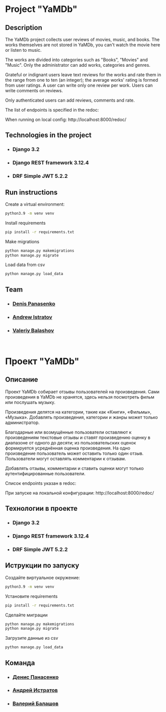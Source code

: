# Project "YaMDb"
## Description
The YaMDb project collects user reviews of movies, music, and books.
The works themselves are not stored in YaMDb, you can't watch the movie here
or listen to music.


The works are divided into categories such as "Books", "Movies" and "Music".
Only the administrator can add works, categories and genres.

Grateful or indignant users leave text reviews for the works and rate them in the range from one to ten (an integer); the average works' rating is formed from user ratings.
A user can write only one review per work.
Users can write comments on reviews.

Only authenticated users can add reviews, comments and rate.

The list of endpoints is specified in the redoc:

When running on local config:
http://localhost:8000/redoc/

## Technologies in the project

- ### Django 3.2
- ### Django REST framework 3.12.4
- ### DRF Simple JWT 5.2.2

## Run instructions

Create a virtual environment:
```bash
python3.9 -m venv venv
```

Install requirements
```bash
pip install -r requirements.txt
```

Make migrations
```bash
python manage.py makemigrations
python manage.py migrate
```
Load data from csv
```bash
python manage.py load_data
```

## Team

- ### [Denis Panasenko](https://github.com/pandenic/)
- ### [Andrew Istratov](https://github.com/AI-Stratov/)
- ### [Valeriy Balashov](https://github.com/elValeron/)

<br>

# Проект "YaMDb"
## Описание
Проект YaMDb собирает отзывы пользователей на произведения. 
Сами произведения в YaMDb не хранятся, здесь нельзя посмотреть фильм 
или послушать музыку.


Произведения делятся на категории, такие как «Книги», «Фильмы», 
«Музыка».
Добавлять произведения, категории и жанры может только администратор.

Благодарные или возмущённые пользователи оставляют к произведениям 
текстовые отзывы и ставят произведению оценку в диапазоне от одного 
до десяти; из пользовательских оценок формируется 
усреднённая оценка произведения. 
На одно произведение пользователь может оставить только один отзыв.
Пользователи могут оставлять комментарии к отзывам.

Добавлять отзывы, комментарии и ставить оценки могут только аутентифицированные пользователи.

Список endpoints указан в redoc: 

При запуске на локальной конфигурации:
http://localhost:8000/redoc/

## Технологии в проекте

- ### Django 3.2
- ### Django REST framework 3.12.4
- ### DRF Simple JWT 5.2.2

## Иструкции по запуску

Создайте виртуальное окружение:
```bash
python3.9 -m venv venv
```

Установите requirements
```bash
pip install -r requirements.txt
```

Сделайте миграции
```bash
python manage.py makemigrations
python manage.py migrate
```
Загрузите данные из csv
```bash
python manage.py load_data
```

## Команда

- ### [Денис Панасенко](https://github.com/pandenic/)
- ### [Андрей Истратов](https://github.com/AI-Stratov/)
- ### [Валерий Балашов](https://github.com/elValeron/)
